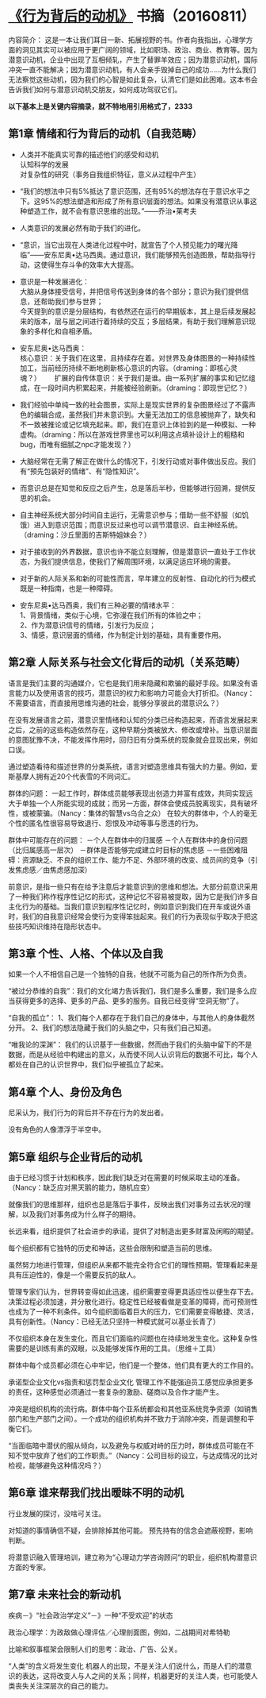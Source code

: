 # [《行为背后的动机》](http://product.dangdang.com/22513196.html) 书摘（20160811）

内容简介：
这是一本让我们耳目一新、拓展视野的书。作者向我指出，心理学方面的洞见其实可以被应用于更广阔的领域，比如职场、政治、商业、教育等。因为潜意识动机，企业中出现了互相倾轧，产生了替罪羊效应；因为潜意识动机，国际冲突一直不能解决；因为潜意识动机，有人会亲手毁掉自己的成功……为什么我们无法察觉这些动机，因为我们的心智是如此复杂，认清它们是如此困难。这本书会告诉我们如何与潜意识动机交朋友，如何成功驾驭它们。

     
**以下基本上是关键内容摘录，就不特地用引用格式了，2333**              
        
        
## 第1章 情绪和行为背后的动机（自我范畴）

- 人类并不能真实可靠的描述他们的感受和动机    
认知科学的发展    
对复杂性的研究（事务自我组织特征，意义从过程中产生）     

- “我们的想法中只有5%抵达了意识范围，还有95%的想法存在于意识水平之下。这95%的想法塑造和形成了所有意识层面的想法。如果没有潜意识从事这种塑造工作，就不会有意识思维的出现。”——乔治•莱考夫     

- 人类意识的发展必然有助于我们的进化。      

- “意识，当它出现在人类进化过程中时，就宣告了个人预见能力的曙光降临”——安东尼奥•达马西奥。通过意识，我们能够预先创造图景，帮助指导行动，这使得生存斗争的效率大大提高。      

- 意识是一种发展进化：     
大脑从身体接受信号，并把信号传送到身体的各个部分；意识为我们提供信息，还帮助我们参与世界；      
今天提到的意识是分层结构，有依然还在运行的早期版本，其上是后续发展起来的版本，层与层之间进行着持续的交互；多层结果，有助于我们理解意识现象的多样化和自相矛盾。        

- 安东尼奥•达马西奥：       
核心意识：关于我们在这里，且持续存在着。对世界及身体图景的一种持续性加工，当前经历持续不断地刷新核心意识的内容。（draming：即核心灵魂？）       
扩展的自传体意识：关于我们是谁。由一系列扩展的事实和记忆组成，在一段时间内积累起来，并能被经验刷新。（draming：即现世记忆？）     

- 我们经验中单纯一致的社会图景，实际上是现实世界的复杂图景经过了不露声色的编辑合成，虽然我们并未意识到。大量无法加工的信息被抛弃了，缺失和不一致被推论或记忆填充起来。即，我们在意识上体验到的是一种模拟、一种虚构。（draming：所以在游戏世界里也可以利用这点填补设计上的粗糙和bug，而唯有细腻之npc才能发现？）      

- 大脑经常在无需了解正在做什么的情况下，引发行动或对事件做出反应。我们有“预先包装好的情绪”、有“隐性知识”。     

- 而意识总是在知觉和反应之后产生，总是落后半秒，但能够进行回溯，提供反思的机会。     

- 自主神经系统大部分时间自主运行，无需意识参与；借助一些不舒服（如饥饿）进入到意识范围；而意识反过来也可以调节潜意识、自主神经系统。（draming：沙丘里面的吉斯特姐妹会？）     

- 对于接收到的外界数据，意识也许不能立刻理解，但是潜意识一直处于工作状态，为我们提供信息，使我们了解周围环境，以满足适应环境的需要。      

- 对于新的人际关系和新的可能性而言，早年建立的反射性、自动化的行为模式既是一种指南，也是一种障碍。     

- 安东尼奥•达马西奥，我们有三种必要的情绪水平：    
1、背景情绪，类似于心境，它弥漫在我们所有的体验之中；     
2、作为潜意识信号的情绪，引发行为反应；    
3、情感，意识层面的情绪，作为制定计划的基础，具有重要作用。     


## 第2章 人际关系与社会文化背后的动机（关系范畴）

语言是我们主要的沟通媒介，它也是我们用来隐藏和欺骗的最好手段。如果没有语言能力以及使用语言的技巧，潜意识的权力和影响力可能会大打折扣。（Nancy：不需要语言，而直接用思维沟通的社会，能够分享彼此的潜意识么？）

在没有发展语言之前，潜意识里情绪和认知的分类已经构造起来，而语言发展起来之后，之前的这些构造依然存在，这种早期分类被放大、修改或增补。当意识层面的意图犹豫不决，不能发挥作用时，回归旧有分类系统的现象就会显现出来，例如口误。

通过塑造看待和描述世界的分类系统，语言对塑造思维具有强大的力量。例如，爱斯基摩人拥有近20个代表雪的不同词汇。

群体的问题：
一起工作时，群体成员能够表现出创造力并富有成效，共同实现远大于单独一个人所能实现的成就；而另一方面，群体会使成员脱离现实，具有破坏性，或被蒙骗。（Nancy：集体的智慧vs乌合之众）
在较大的群体中，个人的毫无个性的匿名性很容易导致退行、怨恨及冲动等事与愿违的行为。

群体中可能存在的问题：
－个人在群体中的归属感
－个人在群体中的身份问题（比归属感高一层次）
－群体是否能够完成建立时目标的焦虑感
－一些困难阻碍：资源缺乏、不良的组织工作、能力不足、外部环境的改变、成员间的竞争（引发焦虑感／由焦虑感加深）

前意识，是指一些只有在给予注意后才能意识到的思维和想法。大部分前意识采用了一种我们称作程序性记忆的形式，这种记忆不容易被提取，因为它是我们许多自主化行为的基础。当我们意识到程序性记忆时，例如意识到我们在开车或说外语时，我们的自我意识经常会使行为变得笨拙起来。我们的行为表现似乎取决于把这些技巧知识维持在隐形状态中。



## 第3章 个性、人格、个体以及自我

如果一个人不相信自己是一个独特的自我，他就不可能为自己的所作所为负责。

“被过分恭维的自我”：我们的文化竭力告诉我们，我们是多么重要，我们是多么应当获得更多的选择、更多的产品、更多的服务。自我已经变得“空洞无物”了。

“自我的孤立”：
1、我们每个人都存在于我们自己的身体中，与其他人的身体截然分开。
2、我们的想法隐藏于我们的头脑之中，只有我们自己知道。

“唯我论的深渊”：
我们的认识基于一些数据，然而由于我们的头脑中留下的不是数据，而是从经验中构建出的意义，从而使不同人认识背后的数据不可比，每个人都处在自己的认识世界中，我们似乎被孤立了起来。



## 第4章 个人、身份及角色

尼采认为，我们行为的背后并不存在行为的发出者。

没有角色的人像漂浮于半空中。



## 第5章 组织与企业背后的动机


由于已经习惯于计划和秩序，因此我们缺乏对在需要的时候采取主动的准备。（Nancy：缺乏应对黑天鹅的能力，随机应变）

就像我们的思维那样，组织也总是落后于事件，反映出我们对事务过去状况的理解，以及我们对事务成为什么样子的期待。

长远来看，组织提供了社会进步的承诺，提供了对制造出更多财富及闲暇的期望。

每个组织都有它独特的历史和神话，这些会限制和塑造当前的思维。

虽然努力地进行管理，但组织从来都不能完全符合它们的理性预期。管理看起来是具有压迫性的，像是一个需要反抗的敌人。

管理专家们认为，世界转变得如此迅速，组织需要变得更具适应性以便生存下去。决策过程必须加速，并分散化进行。稳定性已经被看做是变革的障碍，而可预测性也成为了一种不利条件。如今组织面临着巨大的压力，它们需要变得敏捷、灵活，具有创新性。（Nancy：已经无法只坚持一种模式就可以基业长青了）

不仅组织本身在发生变化，而且它们面临的问题也在持续地发生变化。这种复杂性需要的是训练有素的双眼，以及能够发挥作用的工具。（思维＋工具）

群体中每个成员都必须在心中牢记，他们是一个整体，他们具有更大的工作目的。

承诺型企业文化vs指责和惩罚型企业文化
管理工作不能强迫员工感觉应承担更多的责任，这种感觉必须通过一套复杂的激励、磋商以及合作才能产生。

冲突是组织机构的流行病。群体中每个亚系统都会和其他亚系统竞争资源（如销售部门和生产部门之间）。一个成功的组织机构并不致力于消除冲突，而是调整和平衡它们。

“当面临暗中潜伏的服从倾向，以及避免与权威对峙的压力时，群体成员可能在不知不觉中放弃了他们的工作职责。”（Nancy：公司目标的设立，与达成情况的比对检视，能够避免这种情况吗？）


## 第6章 谁来帮我们找出暧昧不明的动机


行业发展的探讨，没啥可关注。

对知道的事情确信不疑，会排除掉其他可能。
预先持有的信念会遮蔽视野，影响判断。

将潜意识融入管理培训，建立称为“心理动力学咨询顾问”的职业，组织机构潜意识方面的专家。



## 第7章 未来社会的新动机


疾病－》“社会政治学定义”－》一种“不受欢迎”的状态

政治心理学：为政敌做心理评估／心理剖面图，例如，二战期间对希特勒

比喻和叙事框架会限制人们的思考：政治、广告、公关。

“人类”的含义将发生变化
机器人的出现，不是关注人们说什么，而是人们的潜意识的表达，这将改变人与人之间的关系；同样，机器更好的关注人类，也可能使人类丧失关注深层次的自己的能力。
